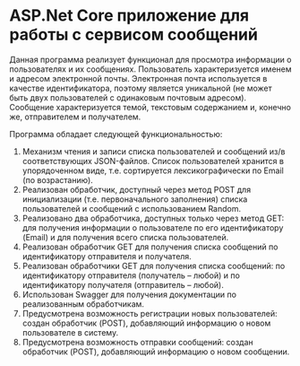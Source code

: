 # ASP.Net Core приложение для работы с сервисом сообщений
Данная программа реализует функционал для просмотра информации о пользователях и их сообщениях.
Пользователь характеризуется именем и адресом электронной почты. Электронная почта используется в качестве идентификатора, поэтому является уникальной (не может быть двух пользователей с одинаковым почтовым адресом).
Сообщение характеризуется темой, текстовым содержанием и, конечно же, отправителем и получателем.

Программа обладает следующей функциональностью:
1. Механизм чтения и записи списка пользователей и сообщений из/в соответствующих JSON-файлов. Список пользователей хранится в упорядоченном виде, т.е. сортируется лексикографически по Email (по возрастанию).
2. Реализован обработчик, доступный через метод POST для инициализации (т.е. первоначального заполнения) списка пользователей и сообщений с использованием Random.
3. Реализовано два обработчика, доступных только через метод GET: для получения информации о пользователе по его идентификатору (Email) и для получения всего списка пользователей.
4. Реализован обработчик GET для получения списка сообщений по идентификатору отправителя и получателя.
5. Реализован обработчики GET для получения списка сообщений: по идентификатору отправителя (получатель – любой) и по идентификатору получателя (отправитель – любой).
6. Использован Swagger для получения документации по реализованным обработчикам.
7. Предусмотрена возможность регистрации новых пользователей: создан обработчик (POST), добавляющий информацию о новом пользователе в систему.
8. Предусмотрена возможность отправки сообщений: создан обработчик (POST), добавляющий информацию о новом сообщении.
